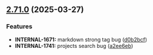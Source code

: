 ## [2.71.0](https://github.com/taskany-inc/issues/compare/v2.70.1...v2.71.0) (2025-03-27)


### Features

* **INTERNAL-1671:** markdown strong tag bug ([d0b2bcf](https://github.com/taskany-inc/issues/commit/d0b2bcf1906993d8972bc3ba3fa82db24574f49b))
* **INTERNAL-1741:** projects search bug ([a2ee6eb](https://github.com/taskany-inc/issues/commit/a2ee6ebd8069984f6d596e24fc6b383d65054834))

